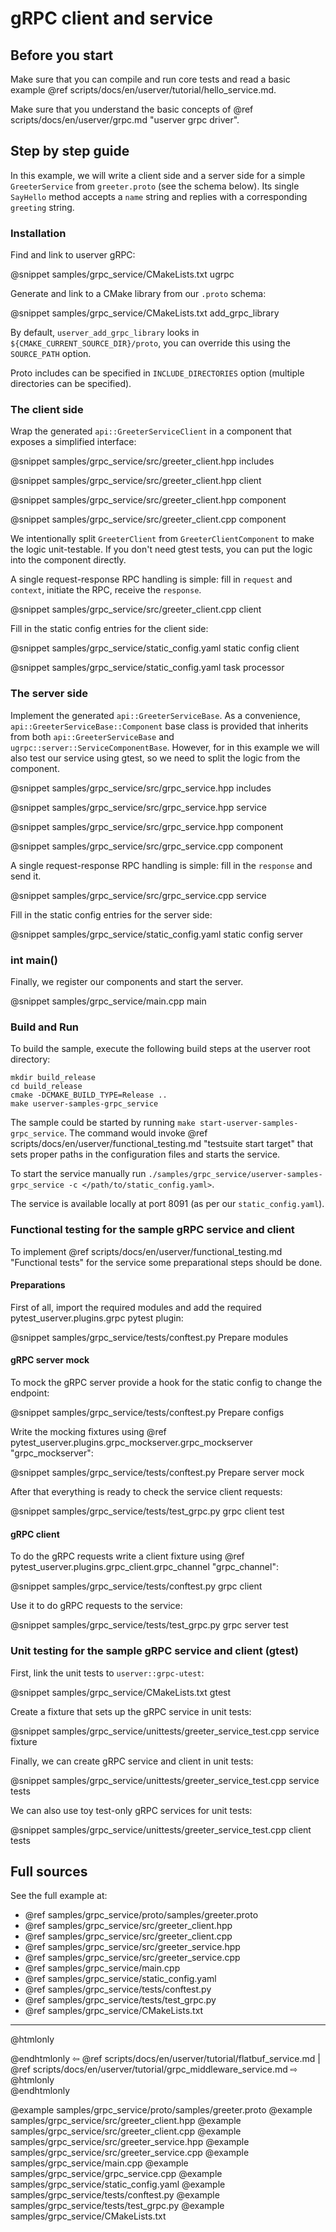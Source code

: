 # gRPC client and service

## Before you start

Make sure that you can compile and run core tests and read a basic example @ref scripts/docs/en/userver/tutorial/hello_service.md.

Make sure that you understand the basic concepts of @ref scripts/docs/en/userver/grpc.md "userver grpc driver".

## Step by step guide

In this example, we will write a client side and a server side for a simple `GreeterService` from `greeter.proto` (see the schema below). Its single `SayHello` method accepts a `name` string and replies with a corresponding `greeting` string.

### Installation

Find and link to userver gRPC:

@snippet samples/grpc_service/CMakeLists.txt  ugrpc

Generate and link to a CMake library from our `.proto` schema:

@snippet samples/grpc_service/CMakeLists.txt  add_grpc_library

By default, `userver_add_grpc_library` looks in `${CMAKE_CURRENT_SOURCE_DIR}/proto`, you can override this using the `SOURCE_PATH` option.

Proto includes can be specified in `INCLUDE_DIRECTORIES` option (multiple directories can be specified).

### The client side

Wrap the generated `api::GreeterServiceClient` in a component that exposes a simplified interface:

@snippet samples/grpc_service/src/greeter_client.hpp  includes

@snippet samples/grpc_service/src/greeter_client.hpp  client

@snippet samples/grpc_service/src/greeter_client.hpp  component

@snippet samples/grpc_service/src/greeter_client.cpp  component

We intentionally split `GreeterClient` from `GreeterClientComponent`
to make the logic unit-testable. If you don't need gtest tests,
you can put the logic into the component directly.

A single request-response RPC handling is simple: fill in `request` and `context`, initiate the RPC, receive the `response`.

@snippet samples/grpc_service/src/greeter_client.cpp  client

Fill in the static config entries for the client side:

@snippet samples/grpc_service/static_config.yaml  static config client

@snippet samples/grpc_service/static_config.yaml  task processor

### The server side

Implement the generated `api::GreeterServiceBase`.
As a convenience, `api::GreeterServiceBase::Component` base class is provided
that inherits from both
`api::GreeterServiceBase` and `ugrpc::server::ServiceComponentBase`.
However, for in this example we will also test our service using gtest, so we
need to split the logic from the component.

@snippet samples/grpc_service/src/grpc_service.hpp  includes

@snippet samples/grpc_service/src/grpc_service.hpp  service

@snippet samples/grpc_service/src/grpc_service.hpp  component

@snippet samples/grpc_service/src/grpc_service.cpp  component

A single request-response RPC handling is simple: fill in the `response` and send it.

@snippet samples/grpc_service/src/grpc_service.cpp  service

Fill in the static config entries for the server side:

@snippet samples/grpc_service/static_config.yaml  static config server

### int main()

Finally, we register our components and start the server.

@snippet samples/grpc_service/main.cpp  main

### Build and Run

To build the sample, execute the following build steps at the userver root
directory:

```
mkdir build_release
cd build_release
cmake -DCMAKE_BUILD_TYPE=Release ..
make userver-samples-grpc_service
```

The sample could be started by running
`make start-userver-samples-grpc_service`. The command would invoke
@ref scripts/docs/en/userver/functional_testing.md "testsuite start target" that sets proper
paths in the configuration files and starts the service.

To start the service manually run
`./samples/grpc_service/userver-samples-grpc_service -c </path/to/static_config.yaml>`.

The service is available locally at port 8091 (as per our `static_config.yaml`).


### Functional testing for the sample gRPC service and client

To implement @ref scripts/docs/en/userver/functional_testing.md "Functional tests" for the
service some preparational steps should be done.

#### Preparations

First of all, import the required modules and add the required
pytest_userver.plugins.grpc pytest plugin:

@snippet samples/grpc_service/tests/conftest.py  Prepare modules


#### gRPC server mock

To mock the gRPC server provide a hook for the static config to change
the endpoint:

@snippet samples/grpc_service/tests/conftest.py  Prepare configs

Write the mocking fixtures using @ref pytest_userver.plugins.grpc_mockserver.grpc_mockserver "grpc_mockserver":

@snippet samples/grpc_service/tests/conftest.py  Prepare server mock

After that everything is ready to check the service client requests:

@snippet samples/grpc_service/tests/test_grpc.py  grpc client test

#### gRPC client

To do the gRPC requests write a client fixture using
@ref pytest_userver.plugins.grpc_client.grpc_channel "grpc_channel":

@snippet samples/grpc_service/tests/conftest.py  grpc client

Use it to do gRPC requests to the service:

@snippet samples/grpc_service/tests/test_grpc.py  grpc server test


### Unit testing for the sample gRPC service and client (gtest)

First, link the unit tests to `userver::grpc-utest`:

@snippet samples/grpc_service/CMakeLists.txt  gtest

Create a fixture that sets up the gRPC service in unit tests:

@snippet samples/grpc_service/unittests/greeter_service_test.cpp  service fixture

Finally, we can create gRPC service and client in unit tests:

@snippet samples/grpc_service/unittests/greeter_service_test.cpp  service tests

We can also use toy test-only gRPC services for unit tests:

@snippet samples/grpc_service/unittests/greeter_service_test.cpp  client tests


## Full sources

See the full example at:

* @ref samples/grpc_service/proto/samples/greeter.proto
* @ref samples/grpc_service/src/greeter_client.hpp
* @ref samples/grpc_service/src/greeter_client.cpp
* @ref samples/grpc_service/src/greeter_service.hpp
* @ref samples/grpc_service/src/greeter_service.cpp
* @ref samples/grpc_service/main.cpp
* @ref samples/grpc_service/static_config.yaml
* @ref samples/grpc_service/tests/conftest.py
* @ref samples/grpc_service/tests/test_grpc.py
* @ref samples/grpc_service/CMakeLists.txt

----------

@htmlonly <div class="bottom-nav"> @endhtmlonly
⇦ @ref scripts/docs/en/userver/tutorial/flatbuf_service.md | @ref scripts/docs/en/userver/tutorial/grpc_middleware_service.md ⇨
@htmlonly </div> @endhtmlonly

@example samples/grpc_service/proto/samples/greeter.proto
@example samples/grpc_service/src/greeter_client.hpp
@example samples/grpc_service/src/greeter_client.cpp
@example samples/grpc_service/src/greeter_service.hpp
@example samples/grpc_service/src/greeter_service.cpp
@example samples/grpc_service/main.cpp
@example samples/grpc_service/grpc_service.cpp
@example samples/grpc_service/static_config.yaml
@example samples/grpc_service/tests/conftest.py
@example samples/grpc_service/tests/test_grpc.py
@example samples/grpc_service/CMakeLists.txt
